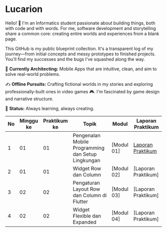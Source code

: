 # Lucarion
Hello! 👋 I'm an Informatics student passionate about building things, both with code and with words. For me, software development and storytelling share a common core: creating entire worlds and experiences from a blank page.

This GitHub is my public blueprint collection. It's a transparent log of my journey—from initial concepts and messy prototypes to finished projects. You'll find my successes and the bugs I've squashed along the way.

🔧 **Currently Architecting:**
Mobile Apps that are intuitive, clean, and aim to solve real-world problems.

✍️ **Offline Pursuits:**
Crafting fictional worlds in my stories and exploring professionally-built ones in video games 🎮. I'm fascinated by game design and narrative structure.

🚀 **Status:**
Always learning, always creating.

| No | Minggu ke | Praktikum ke | Topik | Modul | Laporan Praktikum |
|----|-----------|--------------|-------|-------|------------------|
| 1  | 01        | 01           | Pengenalan Mobile Programming dan Setup Lingkungan | [Modul 01] | [Laporan Praktikum](https://docs.google.com/document/d/1TMx0qiSN0Y5iieuE5TLPcz2C5UcShg62/edit?usp=sharing&ouid=102104130278013084730&rtpof=true&sd=true) |
| 2  | 01        | 01           | Widget Row dan Column | [Modul 02] | [Laporan Praktikum] |
| 3  | 02        | 02           | Pengaturan Layout Row dan Column di Flutter | [Modul 03] | [Laporan Praktikum] |
| 4  | 02        | 02           | Widget Flexible dan Expanded | [Modul 04] | [Laporan Praktikum] |
